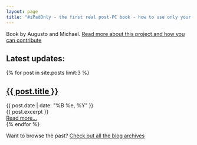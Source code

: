 ```yaml
---
layout: page
title: "#iPadOnly - the first real post-PC book - how to use only your iPad to work, play and everything in between"
---
```


Book by Augusto and Michael. [Read more about this project and how you can contribute](/about/)

## Latest updates:

<div class="posts">
{% for post in site.posts limit:3 %}
<div class="post">
	<h2><a href="{{ post.url }}">{{ post.title }}</a></h2>
	<div class="date">
	{{ post.date | date: "%B %e, %Y" }}
	</div>
	<div class="entry">
	{{ post.excerpt }}
	</div>
	<a href="{{ post.url }}">Read more...</a>
</div>
{% endfor %}
</div>

Want to browse the past? [Check out all the blog archives](/blog/)
